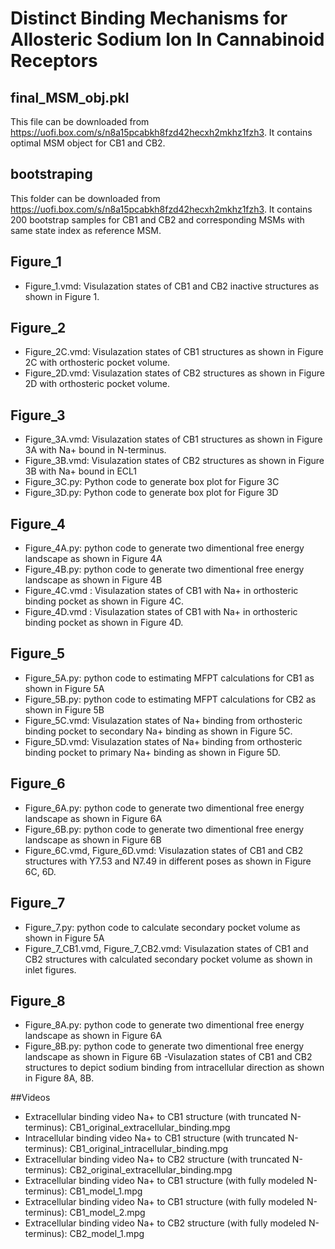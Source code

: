 
# Distinct Binding Mechanisms for Allosteric Sodium Ion In Cannabinoid Receptors

## final_MSM_obj.pkl
This file can be downloaded from https://uofi.box.com/s/n8a15pcabkh8fzd42hecxh2mkhz1fzh3. It contains optimal MSM object for CB1 and CB2. 

## bootstraping
This folder can be downloaded from https://uofi.box.com/s/n8a15pcabkh8fzd42hecxh2mkhz1fzh3. It contains 200 bootstrap samples for CB1 and CB2 and corresponding MSMs with same state index as reference MSM.

## Figure_1
- Figure_1.vmd: Visulazation states of CB1 and CB2 inactive structures as shown in Figure 1. 

## Figure_2
- Figure_2C.vmd: Visulazation states of CB1 structures as shown in Figure 2C with orthosteric pocket volume. 
- Figure_2D.vmd: Visulazation states of CB2 structures as shown in Figure 2D with orthosteric pocket volume. 

## Figure_3
- Figure_3A.vmd: Visulazation states of CB1 structures as shown in Figure 3A with Na+ bound in N-terminus. 
- Figure_3B.vmd: Visulazation states of CB2 structures as shown in Figure 3B with Na+ bound in ECL1 
- Figure_3C.py:  Python code to generate box plot for Figure 3C
- Figure_3D.py:  Python code to generate box plot for Figure 3D

## Figure_4
- Figure_4A.py: python code to generate two dimentional free energy landscape as shown in Figure 4A 
- Figure_4B.py: python code to generate two dimentional free energy landscape as shown in Figure 4B
- Figure_4C.vmd : Visulazation states of CB1 with Na+ in orthosteric binding pocket as shown in Figure 4C.
- Figure_4D.vmd : Visulazation states of CB1 with Na+ in orthosteric binding pocket as shown in Figure 4D.

## Figure_5
- Figure_5A.py: python code to estimating MFPT calculations for CB1 as shown in Figure 5A 
- Figure_5B.py: python code to estimating MFPT calculations for CB2 as shown in Figure 5B
- Figure_5C.vmd: Visulazation states of Na+ binding from orthosteric binding pocket to secondary Na+ binding as shown in Figure 5C.
- Figure_5D.vmd: Visulazation states of Na+ binding from orthosteric binding pocket to primary Na+ binding as shown in Figure 5D.

## Figure_6
- Figure_6A.py: python code to generate two dimentional free energy landscape as shown in Figure 6A 
- Figure_6B.py: python code to generate two dimentional free energy landscape as shown in Figure 6B
- Figure_6C.vmd, Figure_6D.vmd: Visulazation states of CB1 and CB2 structures with Y7.53 and N7.49 in different poses as shown in Figure 6C, 6D.

## Figure_7
- Figure_7.py: python code to calculate secondary pocket volume as shown in Figure 5A 
- Figure_7_CB1.vmd, Figure_7_CB2.vmd: Visulazation states of CB1 and CB2 structures with calculated secondary pocket volume as shown in inlet figures.

## Figure_8
- Figure_8A.py: python code to generate two dimentional free energy landscape as shown in Figure 6A 
- Figure_8B.py: python code to generate two dimentional free energy landscape as shown in Figure 6B
-Visulazation states of CB1 and CB2 structures to depict sodium binding from intracellular direction as shown in Figure 8A, 8B.

##Videos
- Extracellular binding video Na+ to CB1 structure (with truncated N-terminus): CB1_original_extracellular_binding.mpg
- Intracellular binding video Na+ to CB1 structure (with truncated N-terminus): CB1_original_intracellular_binding.mpg
- Extracellular binding video Na+ to CB2 structure (with truncated N-terminus): CB2_original_extracellular_binding.mpg
- Extracellular binding video Na+ to CB1 structure (with fully modeled N-terminus): CB1_model_1.mpg
- Extracellular binding video Na+ to CB1 structure (with fully modeled N-terminus): CB1_model_2.mpg
- Extracellular binding video Na+ to CB2 structure (with fully modeled N-terminus): CB2_model_1.mpg
